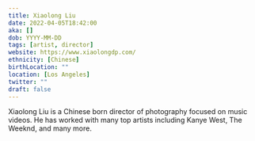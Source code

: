 ```yaml
---
title: Xiaolong Liu
date: 2022-04-05T18:42:00
aka: []
dob: YYYY-MM-DD
tags: [artist, director]
website: https://www.xiaolongdp.com/
ethnicity: [Chinese]
birthLocation: ""
location: [Los Angeles]
twitter: ""
draft: false
---
```


Xiaolong Liu is a Chinese born director of photography focused on music videos.
He has worked with many top artists including Kanye West, The Weeknd, and many
more.
